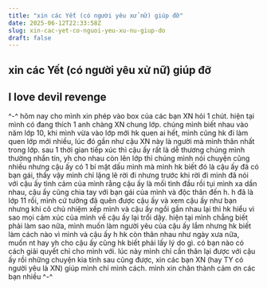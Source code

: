 ```yaml
---
title: "xin các Yết (có người yêu xử nữ) giúp đỡ"
date: 2025-06-12T22:33:58Z
slug: xin-cac-yet-co-nguoi-yeu-xu-nu-giup-do
draft: false
---
```


## xin các Yết (có người yêu xử nữ) giúp đỡ

## I love devil revenge

^-^ hôm nay cho mình xin phép vào box của các bạn XN hỏi 1 chút. hiện tại mình có đang thích 1 anh chàng XN chung lớp. chúng mình biết nhau vào năm lớp 10, khi mình vừa vào lớp mới hk quen ai hết, mình cũng hk đi làm quen lớp mới nhiều, lúc đó gần như cậu XN này là người mà mình thân nhất trong lớp. sau 1 thời gian tiếp xúc thì cậu ấy rất là dễ thương chúng mình thường nhắn tin, yh cho nhau còn lên lớp thì chúng mình nói chuyện cũng nhiều nhưng cậu ấy có 1 bí mật dấu mình mà mình hk biết đó là cậu ấy đã có bạn gái, thấy vậy mình chỉ lặng lẽ rời đi nhưng trước khi rời đi mình đã nói với cậu ấy tình cảm của mình rằng cậu ấy là mối tình đầu rồi tụi mình xa dần nhau, cậu ấy cũng chia tay với bạn gái của mình và độc thân đến h. h đã là lớp 11 rồi, mình cứ tưởng đã quên được cậu ấy và xem cậu ấy như bạn nhưng khi cô chủ nhiệm xếp mình và cậu ấy ngồi gần nhau lại thì hk hiểu vì sao mọi cảm xúc của mình về cậu ấy lại trổi dậy. hiện tại mình chẳng biết phải làm sao nữa, mình muốn làm người yêu của cậu ấy lắm nhưng hk biết làm cách nào vì mình và cậu ấy h hk còn thân nhau như ngày xưa nữa, muốn nt hay yh cho cậu ấy cũng hk biết phải lấy lý do gì. có bạn nào có cách giải quyết chỉ cho mình với. lúc này mình chỉ cần thân lại được với cậu ấy rồi những chuyện kia tính sau cũng được, xin các bạn XN (hay TY có người yêu là XN) giúp mình chỉ mình cách. mình xin chân thành cảm ơn các bạn nhiều ^-^